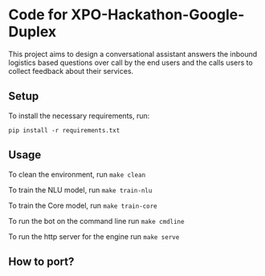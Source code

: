 # Code for XPO-Hackathon-Google-Duplex

This project aims to design a conversational assistant answers the inbound logistics based questions over call by the end users and the calls users to collect feedback about their services.


## Setup

To install the necessary requirements, run:

```
pip install -r requirements.txt
```

## Usage

To clean the environment, run `make clean`

To train the NLU model, run ``make train-nlu``

To train the Core model, run ``make train-core``

To run the bot on the command line run ``make cmdline``

To run the http server for the engine run ``make serve``

## How to port?


